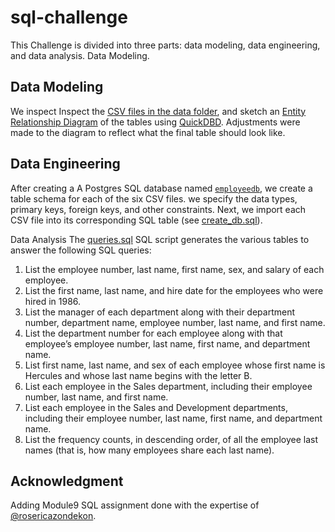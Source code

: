 # sql-challenge
This Challenge is divided into three parts: data modeling, data engineering, and data analysis.
Data Modeling.

## Data Modeling
We inspect Inspect the [CSV files in the data folder](./data/), and sketch an [Entity Relationship Diagram](./EmployeeSQL/ER%20diagram.png) of the tables using [QuickDBD](http://www.quickdatabasediagrams.com/). Adjustments were made to the diagram to reflect what the final table should look like.

## Data Engineering
After creating a A Postgres SQL database named [`employeedb`](./EmployeeSQL/create_db.sql), we create a table schema for each of the six CSV files. we specify the data types, primary keys, foreign keys, and other constraints. Next, we import each CSV file into its corresponding SQL table (see [create_db.sql](./EmployeeSQL/create_db.sql)).

Data Analysis
The [queries.sql](./EmployeeSQL/queries.sql) SQL script generates the various tables to answer the following SQL queries:

1. List the employee number, last name, first name, sex, and salary of each employee.
2. List the first name, last name, and hire date for the employees who were hired in 1986.
3. List the manager of each department along with their department number, department name, employee number, last name, and first name.
4. List the department number for each employee along with that employee’s employee number, last name, first name, and department name.
5. List first name, last name, and sex of each employee whose first name is Hercules and whose last name begins with the letter B.
6. List each employee in the Sales department, including their employee number, last name, and first name.
7. List each employee in the Sales and Development departments, including their employee number, last name, first name, and department name.
8. List the frequency counts, in descending order, of all the employee last names (that is, how many employees share each last name).

## Acknowledgment
Adding Module9 SQL assignment done with the expertise of [@rosericazondekon](https://github.com/rosericazondekon).